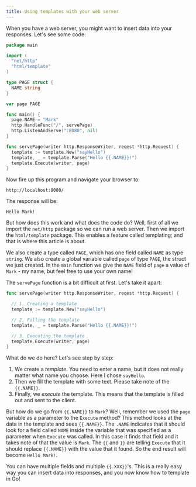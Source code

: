 ```yaml
---
title: Using templates with your web server
---
```

When you have a web server, you might want to insert data into your responses. Let's see some code:
```go
package main

import (
  "net/http"
  "html/template"
)

type PAGE struct {
  NAME string
}

var page PAGE

func main() {
  page.NAME = "Mark"
  http.HandleFunc("/", servePage)
  http.ListenAndServe(":8080", nil)
}

func servePage(writer http.ResponseWriter, reqest *http.Request) {
  template := template.New("sayHello")
  template, _ = template.Parse("Hello {{.NAME}}!")
  template.Execute(writer, page)
}
```
Now fire up this program and navigate your browser to:
```
http://localhost:8080/
```
The response will be:
```
Hello Mark!
```
But how does this work and what does the code do? Well, first of all we import the `net/http` package so we can run a web server. Then we  import the `html/template` package. This enables a feature called templating; and that is where this article is about.

We also create a type called `PAGE`, which has one field called `NAME` as type `string`. We also create a global variable called `page` of type `PAGE`, the struct we just created. In the `main` function we give the `NAME` field of `page` a value of `Mark` - my name, but feel free to use your own name!

The `servePage` function is a bit difficult at first. Let's take it apart:
```go
func servePage(writer http.ResponseWriter, reqest *http.Request) {

  // 1. Creating a template
  template := template.New("sayHello")

  // 2. Filling the template
  template, _ = template.Parse("Hello {{.NAME}}!")

  // 3. Executing the template
  template.Execute(writer, page)
}
```
What do we do here? Let's see step by step:
1. We create a *template*. You need to enter a name, but it does not really matter what name you choose. Here I chose `sayHello`.
2. Then we fill the template with some text. Please take note of the `{{.NAME}}`.
3. Finally, we *execute* the template. This means that the template is filled out and sent to the client.

But how do we go from `{{.NAME}}` to `Mark`? Well, remember we used the `page` variable as a parameter to the `Execute` method? This method looks at the data in the template and sees `{{.NAME}}`. The `.NAME` indicates that it should look for a field called `NAME` inside the variable that was specified as a parameter when `Execute` was called. In this case it finds that field and it takes note of that the value is `Mark`. The `{{` and `}}` are telling `Execute` that it should replace `{{.NAME}}` with the value that it found. So the end result will become `Hello Mark!`.

You can have multiple fields and multiple `{{.XXX}}`'s. This is a really easy way you can insert data into responses, and you now know how to template in Go!
